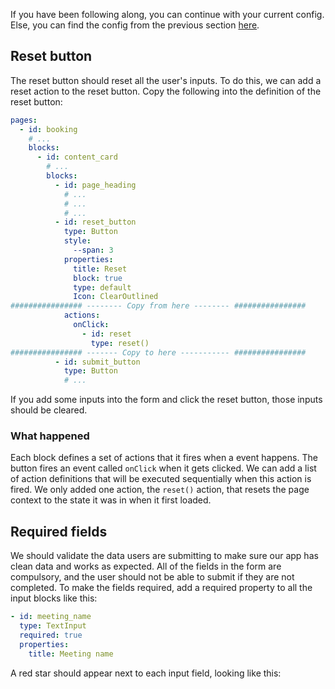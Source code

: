  If you have been following along, you can continue with your current config. Else, you can find the config from the previous section [here](tutorial-add-blocks-config).

## Reset button

The reset button should reset all the user's inputs. To do this, we can add a reset action to the reset button. Copy the following into the definition of the reset button:

```yaml
pages:
  - id: booking
    # ...
    blocks:
      - id: content_card
        # ...
        blocks:
          - id: page_heading
            # ...
            # ...
            # ...
          - id: reset_button
            type: Button
            style:
              --span: 3
            properties:
              title: Reset
              block: true
              type: default
              Icon: ClearOutlined
################ -------- Copy from here -------- ################
            actions:
              onClick:
                - id: reset
                  type: reset()
################ ------- Copy to here ----------- ################
          - id: submit_button
            type: Button
            # ...
```

If you add some inputs into the form and click the reset button, those inputs should be cleared.

### What happened

Each block defines a set of actions that it fires when a event happens. The button fires an event called `onClick` when it gets clicked. We can add a list of action definitions that will be executed sequentially when this action is fired. We only added one action, the `reset()` action, that resets the page context to the state it was in when it first loaded.



## Required fields

We should validate the data users are submitting to make sure our app has clean data and works as expected. All of the fields in the form are compulsory, and the user should not be able to submit if they are not completed. To make the fields required, add a required property to all the input blocks like this:

```yaml
- id: meeting_name
  type: TextInput
  required: true
  properties:
    title: Meeting name
```

A red star should appear next to each input field, looking like this: